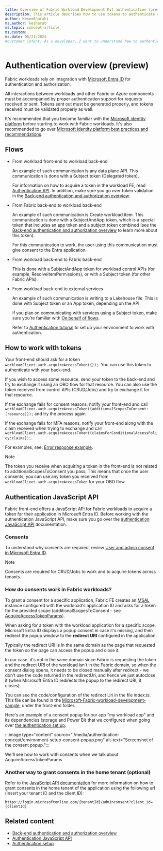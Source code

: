 ```yaml
---
title: Overview of Fabric Workload Development Kit authentication (preview)
description: This article describes how to use tokens to authenticate and validate for a customized Fabric workload.
author: KesemSharabi
ms.author: kesharab
ms.topic: concept-article
ms.custom:
ms.date: 05/21/2024
#customer intent: As a developer, I want to understand how to authenticate a customized Fabric workload so that I can create customized user experiences.
---
```


# Authentication overview (preview)

Fabric workloads rely on integration with [Microsoft Entra ID](/entra/fundamentals/whatis) for authentication and authorization.

All interactions between workloads and other Fabric or Azure components must be accompanied by proper authentication support for requests received or sent. Tokens sent out must be generated properly, and tokens received must be validated properly as well.  

It's recommended that you become familiar with the [Microsoft identity platform](/entra/identity-platform/) before starting to work with Fabric workloads. It's also recommended to go over [Microsoft identity platform best practices and recommendations](/entra/identity-platform/identity-platform-integration-checklist).

## Flows

<!--:::image type="content" source="./media/authentication-concept/authentication-diagram.png" alt-text="Screenshot showing the Workload Development Kit authentication flow.":::
-->

* From workload front-end to workload back-end

   An example of such communication is any data plane API. This communication is done with a Subject token (Delegated token).

   For information on how to acquire a token in the workload FE, read [Authentication API](./authentication-javascript-api.md). In addition, make sure you go over token validation in the [Back-end authentication and authorization overview](back-end-authentication.md).

* From Fabric back-end to workload back-end

   An example of such communication is Create workload item. This communication is done with a SubjectAndApp token, which is a special token that includes an app token and a subject token combined (see the [Back-end authentication and authorization overview](back-end-authentication.md) to learn more about this token).

   For this communication to work, the user using this communication must give consent to the Entra application.

* From workload back-end to Fabric back-end

   This is done with a SubjectAndApp token for workload control APIs (for example, ResolveItemPermissions), or with a Subject token (for other Fabric APIs).

* From workload back-end to external services

   An example of such communication is writing to a Lakehouse file. This is done with Subject token or an App token, depending on the API.

   If you plan on communicating with services using a Subject token, make sure you're familiar with [On behalf of flows](/entra/identity-platform/v2-oauth2-on-behalf-of-flow).

   Refer to [Authentication tutorial](./authentication-tutorial.md) to set up your environment to work with authentication.

## How to work with tokens

Your front-end should ask for a token `workloadClient.auth.acquireAccessToken({});`. You can use this token to authenticate with your back-end.

If you wish to access some resource, send your token to the back-end and try to exchange it using an OBO flow for that resource. You can also use the token received from control APIs (CRUD/Jobs) and try to exchange it for that resource.

If the exchange fails for consent reasons, notify your front-end and call `workloadClient.auth.acquireAccessToken({additionalScopesToConsent:[resource]});` and try the process again.

If the exchange fails for MFA reasons, notify your front-end along with the claim received when trying to exchange and call `workloadClient.auth.acquireAccessToken({claimsForConditionalAccessPolicy:claims});`.

   For examples, see: [Error response example](/entra/identity-platform/v2-oauth2-on-behalf-of-flow#error-response-example).

> [!NOTE]
> The token you receive when acquiring a token in the front-end is not related to additionalScopesToConsent you pass. This means that once the user consents, you can use any token you received from `workloadClient.auth.acquireAccessToken` for your OBO flow.

## Authentication JavaScript API

Fabric front-end offers a JavaScript API for Fabric workloads to acquire a token for their application in Microsoft Entra ID. Before working with the authentication JavaScript API, make sure you go over the [authentication JavaScript API](./authentication-javascript-api.md) documentation.

### Consents  

To understand why consents are required, review [User and admin consent in Microsoft Entra ID](/entra/identity/enterprise-apps/user-admin-consent-overview).  

> [!NOTE]
> Consents are required for CRUD/Jobs to work and to acquire tokens across tenants.

### How do consents work in Fabric workloads?

To grant a consent for a specific application, Fabric FE creates an [MSAL](https://www.npmjs.com/package/@azure/msal-browser) instance configured with the workload's application ID and asks for a token for the provided scope (additionalScopesToConsent - see [AcquireAccessTokenParams](./authentication-javascript-api.md#acquireaccesstokenparams)). 

When asking for a token with the workload application for a specific scope, Microsoft Entra ID displays a popup consent in case it's missing, and then redirect the popup window to the **redirect URI** configured in the application.

Typically the redirect URI is in the same domain as the page that requested the token so the page can access the popup and close it.

In our case, it's not in the same domain since Fabric is requesting the token and the redirect URI of the workload isn't in the Fabric domain, so when the consent dialog opens, it needs to be closed manually after redirect - we don't use the code returned in the redirectUri, and hence we just autoclose it (when Microsoft Entra ID redirects the popup to the redirect URI, it closes).  

You can see the code/configuration of the redirect Uri in the file *index.ts*. This file can be found in the [Microsoft-Fabric-workload-development-sample](https://github.com/microsoft/Microsoft-Fabric-workload-development-sample), under the front-end folder.

Here's an example of a consent popup for our app "my workload app" and its dependencies (storage and Power BI) that we configured when going over [the authentication set up](./authentication-tutorial.md):  

:::image type="content" source="./media/authentication-concept/environment-setup-consent-popup.png" alt-text="Screenshot of the consent popup.":::

We'll see how to work with consents when we talk about AcquireAccessTokenParams.

### Another way to grant consents in the home tenant (optional)

Refer to the [JavaScript API documentation](./authentication-javascript-api.md#another-way-to-grant-consents-in-the-home-tenant-optional) for more information on how to grant consents in the home tenant of the application using the following url (insert your tenant ID and the client ID):  

`https://login.microsoftonline.com/{tenantId}/adminconsent?client_id={clientId}`

## Related content

* [Back-end authentication and authorization overview](./back-end-authentication.md)
* [Authentication JavaScript API](./authentication-javascript-api.md)
* [Authentication setup](./authentication-tutorial.md)
